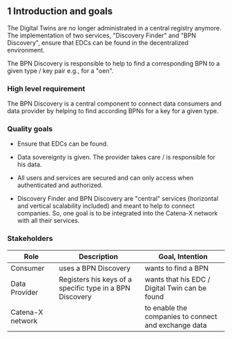 ## 1 Introduction and goals

The Digital Twins are no longer administrated in a central registry
anymore. The implementation of two services, "Discovery Finder" and "BPN
Discovery", ensure that EDCs can be found in the decentralized
environment.

The BPN Discovery is responsible to help to find a corresponding BPN to
a given type / key pair e.g., for a "oen".

### High level requirement

The BPN Discovery is a central component to connect data consumers and
data provider by helping to find according BPNs for a key for a given
type.

### Quality goals

-   Ensure that EDCs can be found.

-   Data sovereignty is given. The provider takes care / is responsible
    for his data.

-   All users and services are secured and can only access when
    authenticated and authorized.

-   Discovery Finder and BPN Discovery are "central" services
    (horizontal and vertical scalability included) and meant to help to
    connect companies. So, one goal is to be integrated into the
    Catena-X network with all their services.

### Stakeholders

| Role             | Description                                              | Goal, Intention                                      |
|------------------|----------------------------------------------------------|------------------------------------------------------|
| Consumer         | uses a BPN Discovery                                     | wants to find a BPN                                  |
| Data Provider    | Registers his keys of a specific type in a BPN Discovery | wants that his EDC / Digital Twin can be found       |
| Catena-X network |                                                          | to enable the companies to connect and exchange data |